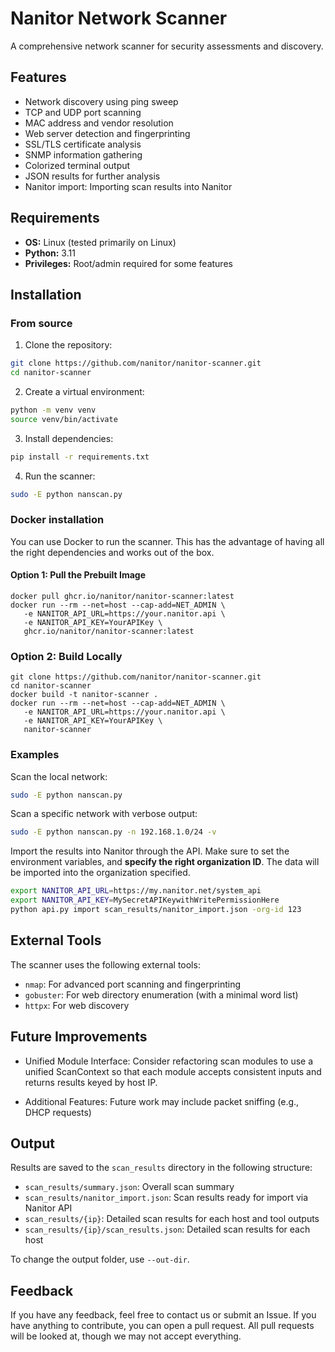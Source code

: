 # Nanitor Network Scanner

A comprehensive network scanner for security assessments and discovery.

## Features

- Network discovery using ping sweep
- TCP and UDP port scanning
- MAC address and vendor resolution
- Web server detection and fingerprinting
- SSL/TLS certificate analysis
- SNMP information gathering
- Colorized terminal output
- JSON results for further analysis
- Nanitor import: Importing scan results into Nanitor

## Requirements

- **OS:** Linux (tested primarily on Linux)  
- **Python:** 3.11 
- **Privileges:** Root/admin required for some features

## Installation

### From source

1. Clone the repository:
```bash
git clone https://github.com/nanitor/nanitor-scanner.git
cd nanitor-scanner
```

2. Create a virtual environment:
```bash
python -m venv venv
source venv/bin/activate
```

3. Install dependencies:
```bash
pip install -r requirements.txt
```

4. Run the scanner:
```bash
sudo -E python nanscan.py
```

### Docker installation

You can use Docker to run the scanner. This has the advantage of having all the right dependencies and works out of the box.

#### Option 1: Pull the Prebuilt Image

```
docker pull ghcr.io/nanitor/nanitor-scanner:latest
docker run --rm --net=host --cap-add=NET_ADMIN \
   -e NANITOR_API_URL=https://your.nanitor.api \
   -e NANITOR_API_KEY=YourAPIKey \
   ghcr.io/nanitor/nanitor-scanner:latest
```

### Option 2: Build Locally

```
git clone https://github.com/nanitor/nanitor-scanner.git
cd nanitor-scanner
docker build -t nanitor-scanner .
docker run --rm --net=host --cap-add=NET_ADMIN \
   -e NANITOR_API_URL=https://your.nanitor.api \
   -e NANITOR_API_KEY=YourAPIKey \
   nanitor-scanner
```

### Examples

Scan the local network:
```bash
sudo -E python nanscan.py
```

Scan a specific network with verbose output:
```bash
sudo -E python nanscan.py -n 192.168.1.0/24 -v
```

Import the results into Nanitor through the API. Make sure to set the environment variables, and **specify the right organization ID**.  The data will be imported into the organization specified.
```bash
export NANITOR_API_URL=https://my.nanitor.net/system_api
export NANITOR_API_KEY=MySecretAPIKeywithWritePermissionHere
python api.py import scan_results/nanitor_import.json -org-id 123
```

## External Tools

The scanner uses the following external tools:

- `nmap`: For advanced port scanning and fingerprinting
- `gobuster`: For web directory enumeration (with a minimal word list)
- `httpx`: For web discovery

## Future Improvements

- Unified Module Interface:
Consider refactoring scan modules to use a unified ScanContext so that each module accepts consistent inputs and returns results keyed by host IP.

- Additional Features:
Future work may include packet sniffing (e.g., DHCP requests)

## Output

Results are saved to the `scan_results` directory in the following structure:

- `scan_results/summary.json`: Overall scan summary
- `scan_results/nanitor_import.json`: Scan results ready for import via Nanitor API
- `scan_results/{ip}`: Detailed scan results for each host and tool outputs
- `scan_results/{ip}/scan_results.json`: Detailed scan results for each host

To change the output folder, use `--out-dir`.

## Feedback

If you have any feedback, feel free to contact us or submit an Issue.  If you have anything to contribute, you can open a pull request.  All pull requests will be looked at, though we may not accept everything.

